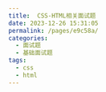 ```yaml
---
title:  CSS-HTML相关面试题
date: 2023-12-26 15:31:05
permalink: /pages/e9c58a/
categories:
  - 面试题
  - 基础面试题
tags:
  - css
  - html
---
```

